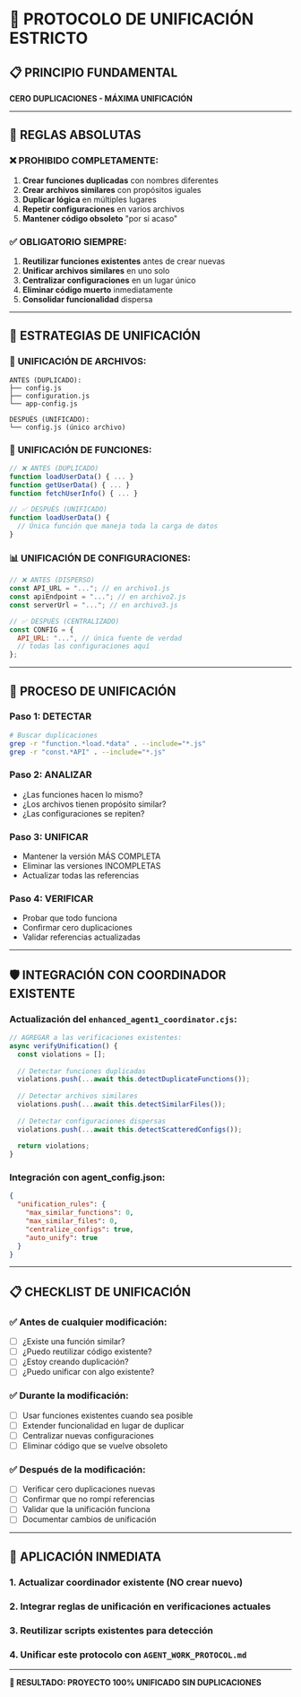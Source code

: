 # 🎯 PROTOCOLO DE UNIFICACIÓN ESTRICTO

## 📋 PRINCIPIO FUNDAMENTAL
**CERO DUPLICACIONES - MÁXIMA UNIFICACIÓN**

---

## 🚫 REGLAS ABSOLUTAS

### ❌ **PROHIBIDO COMPLETAMENTE:**
1. **Crear funciones duplicadas** con nombres diferentes
2. **Crear archivos similares** con propósitos iguales  
3. **Duplicar lógica** en múltiples lugares
4. **Repetir configuraciones** en varios archivos
5. **Mantener código obsoleto** "por si acaso"

### ✅ **OBLIGATORIO SIEMPRE:**
1. **Reutilizar funciones existentes** antes de crear nuevas
2. **Unificar archivos similares** en uno solo
3. **Centralizar configuraciones** en un lugar único
4. **Eliminar código muerto** inmediatamente
5. **Consolidar funcionalidad** dispersa

---

## 🔧 ESTRATEGIAS DE UNIFICACIÓN

### 📁 **UNIFICACIÓN DE ARCHIVOS:**
```
ANTES (DUPLICADO):
├── config.js
├── configuration.js
└── app-config.js

DESPUÉS (UNIFICADO):
└── config.js (único archivo)
```

### 🔧 **UNIFICACIÓN DE FUNCIONES:**
```javascript
// ❌ ANTES (DUPLICADO)
function loadUserData() { ... }
function getUserData() { ... }
function fetchUserInfo() { ... }

// ✅ DESPUÉS (UNIFICADO)
function loadUserData() { 
  // Única función que maneja toda la carga de datos
}
```

### 📊 **UNIFICACIÓN DE CONFIGURACIONES:**
```javascript
// ❌ ANTES (DISPERSO)
const API_URL = "..."; // en archivo1.js
const apiEndpoint = "..."; // en archivo2.js
const serverUrl = "..."; // en archivo3.js

// ✅ DESPUÉS (CENTRALIZADO)
const CONFIG = {
  API_URL: "...", // única fuente de verdad
  // todas las configuraciones aquí
};
```

---

## 🎯 PROCESO DE UNIFICACIÓN

### **Paso 1: DETECTAR**
```bash
# Buscar duplicaciones
grep -r "function.*load.*data" . --include="*.js"
grep -r "const.*API" . --include="*.js"
```

### **Paso 2: ANALIZAR**
- ¿Las funciones hacen lo mismo?
- ¿Los archivos tienen propósito similar?
- ¿Las configuraciones se repiten?

### **Paso 3: UNIFICAR**
- Mantener la versión MÁS COMPLETA
- Eliminar las versiones INCOMPLETAS
- Actualizar todas las referencias

### **Paso 4: VERIFICAR**
- Probar que todo funciona
- Confirmar cero duplicaciones
- Validar referencias actualizadas

---

## 🛡️ INTEGRACIÓN CON COORDINADOR EXISTENTE

### **Actualización del `enhanced_agent1_coordinator.cjs`:**
```javascript
// AGREGAR a las verificaciones existentes:
async verifyUnification() {
  const violations = [];
  
  // Detectar funciones duplicadas
  violations.push(...await this.detectDuplicateFunctions());
  
  // Detectar archivos similares
  violations.push(...await this.detectSimilarFiles());
  
  // Detectar configuraciones dispersas
  violations.push(...await this.detectScatteredConfigs());
  
  return violations;
}
```

### **Integración con agent_config.json:**
```json
{
  "unification_rules": {
    "max_similar_functions": 0,
    "max_similar_files": 0,
    "centralize_configs": true,
    "auto_unify": true
  }
}
```

---

## 📋 CHECKLIST DE UNIFICACIÓN

### ✅ **Antes de cualquier modificación:**
- [ ] ¿Existe una función similar?
- [ ] ¿Puedo reutilizar código existente?
- [ ] ¿Estoy creando duplicación?
- [ ] ¿Puedo unificar con algo existente?

### ✅ **Durante la modificación:**
- [ ] Usar funciones existentes cuando sea posible
- [ ] Extender funcionalidad en lugar de duplicar
- [ ] Centralizar nuevas configuraciones
- [ ] Eliminar código que se vuelve obsoleto

### ✅ **Después de la modificación:**
- [ ] Verificar cero duplicaciones nuevas
- [ ] Confirmar que no rompí referencias
- [ ] Validar que la unificación funciona
- [ ] Documentar cambios de unificación

---

## 🎯 APLICACIÓN INMEDIATA

### **1. Actualizar coordinador existente** (NO crear nuevo)
### **2. Integrar reglas de unificación** en verificaciones actuales
### **3. Reutilizar scripts existentes** para detección
### **4. Unificar este protocolo** con `AGENT_WORK_PROTOCOL.md`

---

**🎉 RESULTADO: PROYECTO 100% UNIFICADO SIN DUPLICACIONES**

